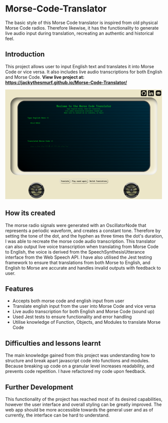 # Morse-Code-Translator
The basic style of this Morse Code translator is inspired from old physical Morse Code radios.
Therefore likewise, it has the functionality to generate live audio input during translation, recreating an authentic and historical feel.
## Introduction
This project allows user to input English text and translates it into Morse Code or vice versa. It also includes live audio transcriptions for both English and Morse Code.
<strong> View live project at: https://jackythesmurf.github.io/Morse-Code-Translator/</strong>

<img width="500" src="Screen Shot 2023-01-23 at 2.40.43 pm.png">

## How its created

The morse radio signals were generated with an OscillatorNode that represents a periodic waveform, and creates a constant tone. Therefore by setting the tone of the dot, and the hyphen as three times the dot's duration, I was able to recreate the morse code audio transcription. 
This translator can also output live voice transcription when translating from Morse Code to English, the voice is derived from the SpeechSynthesisUtterance interface from the Web Speech API.
I have also utilised the Jest testing framework to ensure that translations from both Morse to English, and English to Morse are accurate and handles invalid outputs with feedback to user.


## Features

* Accepts both morse code and english input from user
* Translate english input from the user into Morse Code and vice versa
* Live audio transcription for both English and Morse Code (sound up)
* Used Jest tests to ensure functionality and error handling 
* Utilise knowledge of Function, Objects, and Modules to translate Morse Code

## Difficulties and lessons learnt

The main knowledge gained from this project was understanding how to structure and break apart javascript code into functions and modules. Because breaking up code on a granular level increases readability, and prevents code repetition. I have refactored my code upon feedback.

## Further Development
This functionality of the project has reached most of its desired capabilities, however the user interface and overall styling can be greatly improved. The web app should be more accessible towards the general user and as of currently, the interface can be hard to understand.